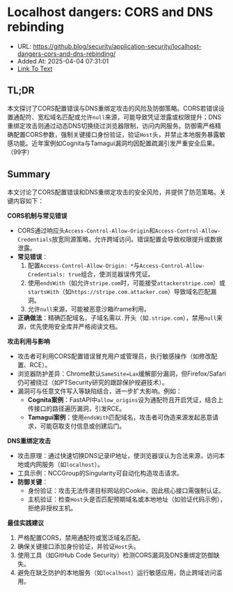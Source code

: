 # Localhost dangers: CORS and DNS rebinding
- URL: https://github.blog/security/application-security/localhost-dangers-cors-and-dns-rebinding/
- Added At: 2025-04-04 07:31:01
- [Link To Text](2025-04-04-localhost-dangers-cors-and-dns-rebinding_raw.md)

## TL;DR


本文探讨了CORS配置错误与DNS重绑定攻击的风险及防御策略。CORS若错误设置通配符、宽松域名匹配或允许`null`来源，可能导致凭证泄露或权限提升；DNS重绑定攻击则通过动态DNS切换绕过浏览器限制，访问内网服务。防御需严格精确配置CORS参数，强制关键接口身份验证，验证`Host`头，并禁止本地服务暴露敏感功能。近年案例如Cognita与Tamagui漏洞均因配置疏漏引发严重安全后果。（99字）

## Summary


本文讨论了CORS配置错误和DNS重绑定攻击的安全风险，并提供了防范策略。关键内容如下：

**CORS机制与常见错误**
- CORS通过响应头`Access-Control-Allow-Origin`和`Access-Control-Allow-Credentials`放宽同源策略，允许跨域访问。错误配置会导致权限提升或数据泄露。
- **常见错误**：
  1. 配置`Access-Control-Allow-Origin: *`与`Access-Control-Allow-Credentials: true`组合，使浏览器误传凭证。
  2. 使用`endsWith`（如允许`stripe.com`时，可能接受`attackerstripe.com`）或`startsWith`（如`https://stripe.com.attacker.com`）导致域名匹配漏洞。
  3. 允许`null`来源，可能被恶意沙箱iframe利用。
- **正确做法**：精确匹配域名，子域名需以`.`开头（如`.stripe.com`），禁用`null`来源，优先使用安全库并严格阅读文档。

**攻击利用与影响**
- 攻击者可利用CORS配置错误冒充用户或管理员，执行敏感操作（如修改配置、RCE）。
- 浏览器防护差异：Chrome默认`SameSite=Lax`缓解部分漏洞，但Firefox/Safari仍可被绕过（如PTSecurity研究的跟踪保护规避技术）。
- 漏洞可与任意文件写入等缺陷结合，进一步扩大影响。例如：
  - **Cognita案例**：FastAPI中`allow_origins`设为通配符且开启凭证，结合上传接口的路径遍历漏洞，引发RCE。
  - **Tamagui案例**：使用`endsWith`匹配域名，攻击者可伪造来源发起恶意请求，可能窃取支付信息或创建后门。

**DNS重绑定攻击**
- 攻击原理：通过快速切换DNS记录IP地址，使浏览器误认为合法来源，访问本地或内网服务（如`localhost`）。
- 工具示例：NCCGroup的Singularity可自动化构造攻击请求。
- **防御关键**：
  - 身份验证：攻击无法传递目标网站的Cookie，因此核心接口需强制认证。
  - 主机验证：检查`Host`头是否匹配预期域名或本地地址（如验证代码示例），拒绝非授权主机。

**最佳实践建议**
1. 严格配置CORS，禁用通配符或宽泛域名匹配。
2. 确保关键接口添加身份验证，并验证`Host`头。
3. 使用工具（如GitHub Code Security）检测CORS漏洞及DNS重绑定防御缺失。
4. 避免在缺乏防护的本地服务（如`localhost`）运行敏感应用，防止跨域访问滥用。
